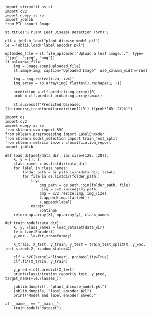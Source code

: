 
    import streamlit as st
    import cv2
    import numpy as np
    import joblib
    from PIL import Image

    st.title("🌿 Plant Leaf Disease Detection (SVM)")

    clf = joblib.load("plant_disease_model.pkl")
    le = joblib.load("label_encoder.pkl")

    uploaded_file = st.file_uploader("Upload a leaf image...", type=["jpg", "jpeg", "png"])
    if uploaded_file:
        img = Image.open(uploaded_file)
        st.image(img, caption="Uploaded Image", use_column_width=True)

        img = img.resize((128, 128))
        img_array = np.array(img).flatten().reshape(1, -1)

        prediction = clf.predict(img_array)[0]
        prob = clf.predict_proba(img_array).max()

        st.success(f"Predicted Disease: {le.inverse_transform([prediction])[0]} ({prob*100:.2f}%)")

    import os
    import cv2
    import numpy as np
    from sklearn.svm import SVC
    from sklearn.preprocessing import LabelEncoder
    from sklearn.model_selection import train_test_split
    from sklearn.metrics import classification_report
    import joblib

    def load_dataset(data_dir, img_size=(128, 128)):
        X, y = [], []
        class_names = os.listdir(data_dir)
        for label in class_names:
            folder_path = os.path.join(data_dir, label)
            for file in os.listdir(folder_path):
                try:
                    img_path = os.path.join(folder_path, file)
                     img = cv2.imread(img_path)
                    img = cv2.resize(img, img_size)
                    X.append(img.flatten())
                    y.append(label)
                except:
                    continue
        return np.array(X), np.array(y), class_names

    def train_model(data_dir):
        X, y, class_names = load_dataset(data_dir)
        le = LabelEncoder()
        y_enc = le.fit_transform(y)

        X_train, X_test, y_train, y_test = train_test_split(X, y_enc, test_size=0.2, random_state=42)

        clf = SVC(kernel='linear', probability=True)
        clf.fit(X_train, y_train)

        y_pred = clf.predict(X_test)
        print(classification_report(y_test, y_pred, target_names=le.classes_))

        joblib.dump(clf, "plant_disease_model.pkl")
        joblib.dump(le, "label_encoder.pkl")
        print("Model and label encoder saved.")

    if __name__ == "__main__":
        train_model("dataset")

